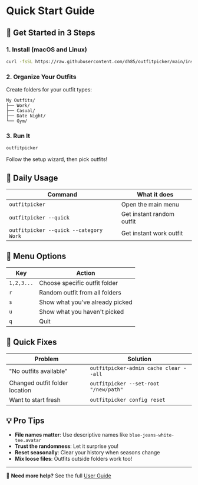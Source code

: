 # Quick Start Guide

## 🚀 Get Started in 3 Steps

### 1. Install (macOS and Linux)
```bash
curl -fsSL https://raw.githubusercontent.com/dh85/outfitpicker/main/install.sh | bash
```

### 2. Organize Your Outfits
Create folders for your outfit types:
```
My Outfits/
├── Work/
├── Casual/
├── Date Night/
└── Gym/
```

### 3. Run It
```bash
outfitpicker
```
Follow the setup wizard, then pick outfits!

## 📱 Daily Usage

| Command | What it does |
|---------|-------------|
| `outfitpicker` | Open the main menu |
| `outfitpicker --quick` | Get instant random outfit |
| `outfitpicker --quick --category Work` | Get instant work outfit |

## 🎯 Menu Options

| Key | Action |
|-----|--------|
| `1,2,3...` | Choose specific outfit folder |
| `r` | Random outfit from all folders |
| `s` | Show what you've already picked |
| `u` | Show what you haven't picked |
| `q` | Quit |

## 🔧 Quick Fixes

| Problem | Solution |
|---------|----------|
| "No outfits available" | `outfitpicker-admin cache clear --all` |
| Changed outfit folder location | `outfitpicker --set-root "/new/path"` |
| Want to start fresh | `outfitpicker config reset` |

## 💡 Pro Tips

- **File names matter**: Use descriptive names like `blue-jeans-white-tee.avatar`
- **Trust the randomness**: Let it surprise you!
- **Reset seasonally**: Clear your history when seasons change
- **Mix loose files**: Outfits outside folders work too!

---
📖 **Need more help?** See the full [User Guide](USER_GUIDE.md)
